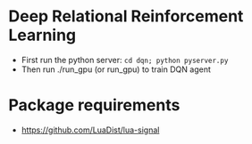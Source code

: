 # Deep Relational Reinforcement Learning
- First run the python server: `cd dqn; python pyserver.py`
- Then run ./run_gpu (or run_gpu) to train DQN agent

# Package requirements
- https://github.com/LuaDist/lua-signal
